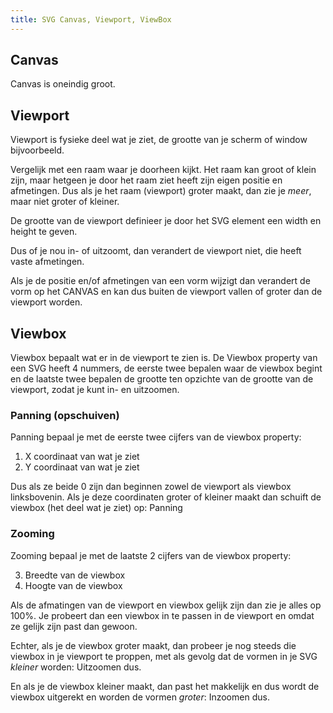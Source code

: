 ```yaml
---
title: SVG Canvas, Viewport, ViewBox
---
```


## Canvas

Canvas is oneindig groot.

## Viewport

Viewport is fysieke deel wat je ziet, de grootte van je scherm of window bijvoorbeeld.

Vergelijk met een raam waar je doorheen kijkt. Het raam kan groot of klein zijn, maar hetgeen je door het raam ziet heeft zijn
eigen positie en afmetingen. Dus als je het raam (viewport) groter maakt, dan zie je _meer_, maar niet groter of kleiner.

De grootte van de viewport definieer je door het SVG element een width en height te geven.

Dus of je nou in- of uitzoomt, dan verandert de viewport niet, die heeft vaste afmetingen.

Als je de positie en/of afmetingen van een vorm wijzigt dan verandert de vorm op het CANVAS en kan dus buiten de viewport vallen of groter dan de viewport worden.

## Viewbox

Viewbox bepaalt wat er in de viewport te zien is. De Viewbox property van een SVG heeft 4 nummers,
de eerste twee bepalen waar de viewbox begint en de laatste twee bepalen de grootte ten opzichte van
de grootte van de viewport, zodat je kunt in- en uitzoomen.

### Panning (opschuiven)

Panning bepaal je met de eerste twee cijfers van de viewbox property:

1. X coordinaat van wat je ziet
2. Y coordinaat van wat je ziet

Dus als ze beide 0 zijn dan beginnen zowel de viewport als viewbox linksbovenin.
Als je deze coordinaten groter of kleiner maakt dan schuift de viewbox (het deel wat je ziet) op: Panning

### Zooming

Zooming bepaal je met de laatste 2 cijfers van de viewbox property:

3. Breedte van de viewbox
4. Hoogte van de viewbox

Als de afmatingen van de viewport en viewbox gelijk zijn dan zie je alles op 100%. Je probeert dan een viewbox in te passen
in de viewport en omdat ze gelijk zijn past dan gewoon.

Echter, als je de viewbox groter maakt, dan probeer je nog steeds die viewbox in je viewport te proppen, met als gevolg dat de
vormen in je SVG _kleiner_ worden: Uitzoomen dus.

En als je de viewbox kleiner maakt, dan past het makkelijk en dus wordt de viewbox uitgerekt en worden de vormen _groter_: Inzoomen dus.
